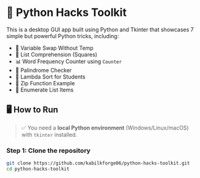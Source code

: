 # 🧠 Python Hacks Toolkit

This is a desktop GUI app built using Python and Tkinter that showcases 7 simple but powerful Python tricks, including:

- 🔄 Variable Swap Without Temp
- 🧮 List Comprehension (Squares)
- 📊 Word Frequency Counter using `Counter`
- 🔁 Palindrome Checker
- 🎯 Lambda Sort for Students
- 🔗 Zip Function Example
- 🧾 Enumerate List Items

## 🖥️ How to Run

> ✅ You need a **local Python environment** (Windows/Linux/macOS) with `tkinter` installed.

### Step 1: Clone the repository

```bash
git clone https://github.com/kabilkforge06/python-hacks-toolkit.git
cd python-hacks-toolkit
